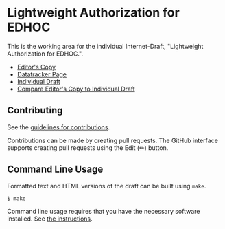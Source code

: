 # Lightweight Authorization for EDHOC

This is the working area for the individual Internet-Draft, "Lightweight Authorization for EDHOC.".

* [Editor's Copy](https://lake-wg.github.io/authz/#go.draft-selander-lake-authz.html)
* [Datatracker Page](https://datatracker.ietf.org/doc/draft-ietf-lake-authz)
* [Individual Draft](https://datatracker.ietf.org/doc/html/draft-ietf-lake-authz)
* [Compare Editor's Copy to Individual Draft](https://lake-wg.github.io/authz/#go.draft-selander-lake-authz.diff)


## Contributing

See the
[guidelines for contributions](https://github.com/lake-wg/authz/blob/master/CONTRIBUTING.md).

Contributions can be made by creating pull requests.
The GitHub interface supports creating pull requests using the Edit (✏) button.


## Command Line Usage

Formatted text and HTML versions of the draft can be built using `make`.

```sh
$ make
```

Command line usage requires that you have the necessary software installed.  See
[the instructions](https://github.com/martinthomson/i-d-template/blob/main/doc/SETUP.md).

